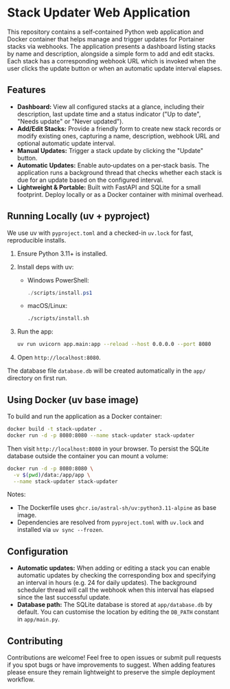 # Stack Updater Web Application

This repository contains a self‑contained Python web application and Docker
container that helps manage and trigger updates for Portainer stacks via
webhooks. The application presents a dashboard listing stacks by name and
description, alongside a simple form to add and edit stacks. Each stack has a
corresponding webhook URL which is invoked when the user clicks the update
button or when an automatic update interval elapses.

## Features

- **Dashboard:** View all configured stacks at a glance, including their
  description, last update time and a status indicator ("Up to date",
  "Needs update" or "Never updated").
- **Add/Edit Stacks:** Provide a friendly form to create new stack records or
  modify existing ones, capturing a name, description, webhook URL and
  optional automatic update interval.
- **Manual Updates:** Trigger a stack update by clicking the "Update" button.
- **Automatic Updates:** Enable auto‑updates on a per‑stack basis. The
  application runs a background thread that checks whether each stack is due
  for an update based on the configured interval.
- **Lightweight & Portable:** Built with FastAPI and SQLite for a small
  footprint. Deploy locally or as a Docker container with minimal overhead.

## Running Locally (uv + pyproject)

We use uv with `pyproject.toml` and a checked-in `uv.lock` for fast, reproducible installs.

1. Ensure Python 3.11+ is installed.
2. Install deps with uv:

   - Windows PowerShell:

     ```powershell
     ./scripts/install.ps1
     ```

   - macOS/Linux:

     ```bash
     ./scripts/install.sh
     ```

3. Run the app:

   ```bash
   uv run uvicorn app.main:app --reload --host 0.0.0.0 --port 8080
   ```

4. Open `http://localhost:8080`.

The database file `database.db` will be created automatically in the `app/`
directory on first run.

## Using Docker (uv base image)

To build and run the application as a Docker container:

```bash
docker build -t stack-updater .
docker run -d -p 8080:8080 --name stack-updater stack-updater
```

Then visit `http://localhost:8080` in your browser. To persist the SQLite
database outside the container you can mount a volume:

```bash
docker run -d -p 8080:8080 \
  -v $(pwd)/data:/app/app \
  --name stack-updater stack-updater
```

Notes:
- The Dockerfile uses `ghcr.io/astral-sh/uv:python3.11-alpine` as base image.
- Dependencies are resolved from `pyproject.toml` with `uv.lock` and installed via `uv sync --frozen`.

## Configuration

- **Automatic updates:** When adding or editing a stack you can enable
  automatic updates by checking the corresponding box and specifying an
  interval in hours (e.g. 24 for daily updates). The background scheduler
  thread will call the webhook when this interval has elapsed since the last
  successful update.
- **Database path:** The SQLite database is stored at `app/database.db` by
  default. You can customise the location by editing the `DB_PATH` constant in
  `app/main.py`.

## Contributing

Contributions are welcome! Feel free to open issues or submit pull
requests if you spot bugs or have improvements to suggest. When adding
features please ensure they remain lightweight to preserve the simple
deployment workflow.